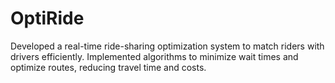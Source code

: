 # OptiRide
Developed a real-time ride-sharing optimization system to match riders with drivers efficiently. Implemented algorithms to minimize wait times and optimize routes, reducing travel time and costs.
